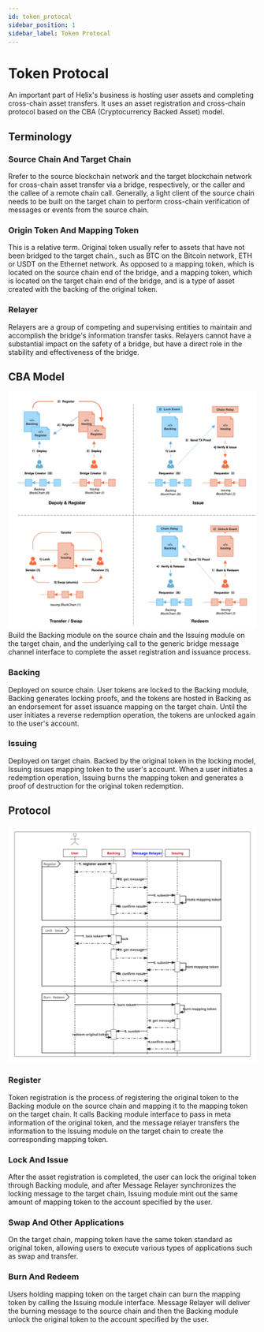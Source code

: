 ```yaml
---
id: token_protocal
sidebar_position: 1
sidebar_label: Token Protocal
---
```


# Token Protocal

An important part of Helix's business is hosting user assets and completing cross-chain asset transfers. It uses an asset registration and cross-chain protocol based on the CBA (Cryptocurrency Backed Asset) model.

## Terminology

### Source Chain And Target Chain
Rrefer to the source blockchain network and the target blockchain network for cross-chain asset transfer via a bridge, respectively, or the caller and the callee of a remote chain call. Generally, a light client of the source chain needs to be built on the target chain to perform cross-chain verification of messages or events from the source chain.

### Origin Token And Mapping Token
This is a relative term. Original token usually refer to assets that have not been bridged to the target chain., such as BTC on the Bitcoin network, ETH or USDT on the Ethernet network. As opposed to a mapping token, which is located on the source chain end of the bridge, and a mapping token, which is located on the target chain end of the bridge, and is a type of asset created with the backing of the original token.

### Relayer
Relayers are a group of competing and supervising entities to maintain and accomplish the bridge's information transfer tasks. Relayers cannot have a substantial impact on the safety of a bridge, but have a direct role in the stability and effectiveness of the bridge.

## CBA Model
![01](../../static/img/cba01.png)
Build the Backing module on the source chain and the Issuing module on the target chain, and the underlying call to the generic bridge message channel interface to complete the asset registration and issuance process.

### Backing
Deployed on source chain. User tokens are locked to the Backing module, Backing generates locking proofs, and the tokens are hosted in Backing as an endorsement for asset issuance mapping on the target chain. Until the user initiates a reverse redemption operation, the tokens are unlocked again to the user's account.

### Issuing
Deployed on target chain. Backed by the original token in the locking model, Issuing issues mapping token to the user's account. When a user initiates a redemption operation, Issuing burns the mapping token and generates a proof of destruction for the original token redemption.

## Protocol
![02](../../static/img/mapping_token.svg)
### Register
Token registration is the process of registering the original token to the Backing module on the source chain and mapping it to the mapping token on the target chain.
It calls Backing module interface to pass in meta information of the original token, and the message relayer transfers the information to the Issuing module on the target chain to create the corresponding mapping token.
### Lock And Issue
After the asset registration is completed, the user can lock the original token through Backing module, and after Message Relayer synchronizes the locking message to the target chain, Issuing module mint out the same amount of mapping token to the account specified by the user.
### Swap And Other Applications
On the target chain, mapping token have the same token standard as original token, allowing users to execute various types of applications such as swap and transfer.
### Burn And Redeem
Users holding mapping token on the target chain can burn the mapping token by calling the Issuing module interface. Message Relayer will deliver the burning message to the source chain and then the Backing module unlock the original token to the account specified by the user.
